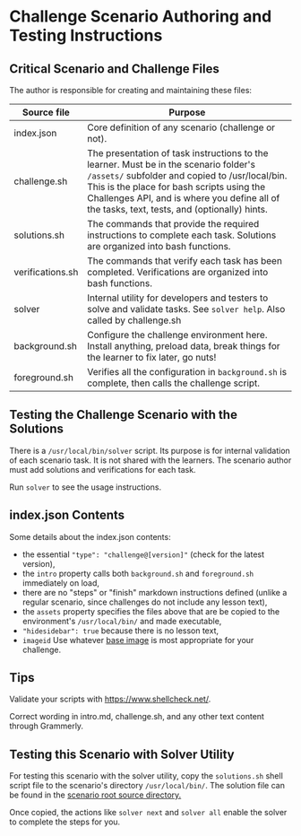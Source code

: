 # Challenge Scenario Authoring and Testing Instructions

## Critical Scenario and Challenge Files

The author is responsible for creating and maintaining these files:

| Source file            | Purpose |
| ---------------------- | ----------- |
| index.json             | Core definition of any scenario (challenge or not). |
| challenge.sh           | The presentation of task instructions to the learner. Must be in the scenario folder's `/assets/` subfolder and copied to /usr/local/bin. This is the place for bash scripts using the Challenges API, and is where you define all of the tasks, text, tests, and (optionally) hints. |
| solutions.sh      | The commands that provide the required instructions to complete each task. Solutions are organized into bash functions. |
| verifications.sh  | The commands that verify each task has been completed. Verifications are organized into bash functions. |
| solver                 | Internal utility for developers and testers to solve and validate tasks. See `solver help`. Also called by challenge.sh |
| background.sh          | Configure the challenge environment here. Install anything, preload data, break things for the learner to fix later, go nuts! |
| foreground.sh          | Verifies all the configuration in `background.sh` is complete, then calls the challenge script. |

## Testing the Challenge Scenario with the Solutions

There is a `/usr/local/bin/solver` script. Its purpose is for internal validation of each scenario task. It is not shared with the learners. The scenario author must add solutions and verifications for each task.

Run `solver` to see the usage instructions.

## index.json Contents

Some details about the index.json contents:

- the essential `"type": "challenge@[version]"` (check for the latest version),
- the `intro` property calls both `background.sh` and `foreground.sh` immediately on load,
- there are no "steps" or "finish" markdown instructions defined (unlike a regular scenario, since challenges do not include any lesson text),
- the `assets` property specifies the files above that are be copied to the environment's `/usr/local/bin/` and made executable,
- `"hidesidebar": true` because there is no lesson text,
- `imageid` Use whatever [base image](https://www.katacoda.community/environments.html) is most appropriate for your challenge.

## Tips

Validate your scripts with https://www.shellcheck.net/.

Correct wording in intro.md, challenge.sh, and any other text content through Grammerly.

## Testing this Scenario with Solver Utility

For testing this scenario with the solver utility, copy the `solutions.sh` shell script file to the scenario's directory `/usr/local/bin/`. The solution file can be found in the [scenario root source directory.](https://resources.oreilly.com/katacoda/jonathan-johnson/raw/master/challenge-hints-sandbox/assets/solutions.sh)

Once copied, the actions like `solver next` and `solver all` enable the solver to complete the steps for you.
